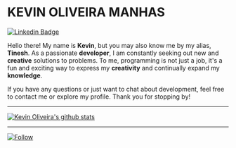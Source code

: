 # KEVIN OLIVEIRA MANHAS
[![Linkedin Badge](https://img.shields.io/badge/-LinkedIn-0075b5?style=flat-square&logo=Linkedin&logoColor=white&link=https://www.linkedin.com/in/kevin-oliveira-manhas-a701a4173/)](https://www.linkedin.com/in/kevin-oliveira-manhas-a701a4173/)

Hello there! My name is **<span>Kevin</span>**, but you may also know me by my alias, **Tinesh**. As a passionate **developer**, I am constantly seeking out new and **creative** solutions to problems. To me, programming is not just a job, it's a fun and exciting way to express my **creativity** and continually expand my **knowledge**.

If you have any questions or just want to chat about development, feel free to contact me or explore my profile. Thank you for stopping by!

---

[![Kevin Oliveira's github stats](https://github-readme-stats.vercel.app/api?username=71Kevin&show_icons=true&theme=tokyonight&hide_border=true&text_color=FFFFFF)](https://github.com/71Kevin)

---

[![Follow](https://img.shields.io/github/followers/KevinProf?style=social)](https://github.com/71Kevin)

